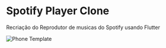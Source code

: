 # Spotify Player Clone

Recriação do Reprodutor de musicas do Spotify usando Flutter

![Phone Template](https://user-images.githubusercontent.com/46230696/161644803-77090eed-b1c6-468d-b02f-748d0a3e87c0.png)
